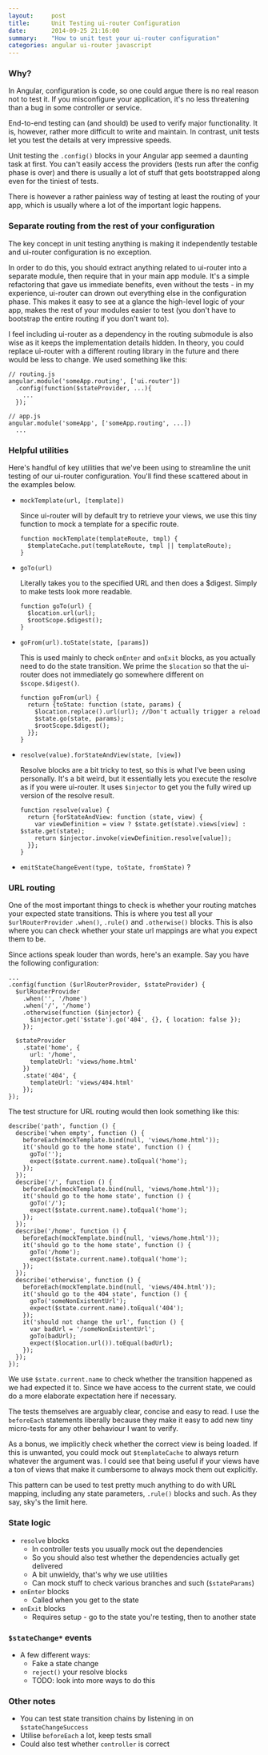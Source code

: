 ```yaml
---
layout:     post
title:      Unit Testing ui-router Configuration
date:       2014-09-25 21:16:00
summary:    "How to unit test your ui-router configuration"
categories: angular ui-router javascript
---
```

### Why?

In Angular, configuration is code, so one could argue there is no real
reason not to test it. If you misconfigure your application, it's
no less threatening than a bug in some controller or service.

End-to-end testing can (and should) be used to verify major functionality.
It is, however, rather more difficult to write and maintain. In contrast,
unit tests let you test the details at very impressive speeds.

Unit testing the `.config()` blocks in your Angular app seemed a daunting
task at first. You can't easily access the providers (tests run after
the config phase is over) and there is usually a lot of stuff that gets
bootstrapped along even for the tiniest of tests.

There is however a rather painless way of testing at least the routing of your
app, which is usually where a lot of the important logic happens.

### Separate routing from the rest of your configuration

The key concept in unit testing anything is making it independently testable and
ui-router configuration is no exception.

In order to do this, you should extract anything related to ui-router into a
separate module, then require that in your main app module. It's a simple
refactoring that gave us immediate benefits, even
without the tests - in my experience, ui-router can drown out everything else
in the configuration phase. This makes it easy to see at a glance the high-level
logic of your app, makes the rest of your modules easier to test (you don't have
to bootstrap the entire routing if you don't want to).

I feel including ui-router as a dependency in the routing submodule is also wise
as it keeps the implementation details hidden. In theory, you could replace
ui-router with a different routing library in the future and there would be less to change.
We used something like this:

```
// routing.js
angular.module('someApp.routing', ['ui.router'])
  .config(function($stateProvider, ...){
    ...
  });
```

```
// app.js
angular.module('someApp', ['someApp.routing', ...])
  ...
```

### Helpful utilities

Here's handful of key utilities that we've been using to streamline
the unit testing of our ui-router configuration. You'll find these
scattered about in the examples below.

* `mockTemplate(url, [template])`

  Since ui-router will by default try to retrieve your views, we use
  this tiny function to mock a template for a specific route.

  ```
  function mockTemplate(templateRoute, tmpl) {
    $templateCache.put(templateRoute, tmpl || templateRoute);
  }
  ```

* `goTo(url)`

  Literally takes you to the specified URL and then does a $digest.
  Simply to make tests look more readable.

  ```
  function goTo(url) {
    $location.url(url);
    $rootScope.$digest();
  }
  ```

* `goFrom(url).toState(state, [params])`

  This is used mainly to check `onEnter` and `onExit` blocks, as you
  actually need to do the state transition. We prime the `$location`
  so that the ui-router does not immediately go somewhere different on
  `$scope.$digest()`.

  ```
  function goFrom(url) {
    return {toState: function (state, params) {
      $location.replace().url(url); //Don't actually trigger a reload
      $state.go(state, params);
      $rootScope.$digest();
    }};
  }
  ```

* `resolve(value).forStateAndView(state, [view])`

  Resolve blocks are a bit tricky to test, so this is what I've been
  using personally. It's a bit weird, but it essentially lets you execute
  the resolve as if you were ui-router. It uses `$injector` to get you the
  fully wired up version of the resolve result.

  ```
  function resolve(value) {
    return {forStateAndView: function (state, view) {
      var viewDefinition = view ? $state.get(state).views[view] : $state.get(state);
      return $injector.invoke(viewDefinition.resolve[value]);
    }};
  }
  ```

* `emitStateChangeEvent(type, toState, fromState)` ?

### URL routing

One of the most important things to check is whether your routing matches
your expected state transitions. This is where you test all your
`$urlRouterProvider` `.when()`, `.rule()` and `.otherwise()` blocks.
This is also where you can check whether your state url mappings are what
you expect them to be.

Since actions speak louder than words, here's an example.
Say you have the following configuration:

```
...
.config(function ($urlRouterProvider, $stateProvider) {
  $urlRouterProvider
    .when('', '/home')
    .when('/', '/home')
    .otherwise(function ($injector) {
      $injector.get('$state').go('404', {}, { location: false });
    });

  $stateProvider
    .state('home', {
      url: '/home',
      templateUrl: 'views/home.html'
    })
    .state('404', {
      templateUrl: 'views/404.html'
    });
});
```

The test structure for URL routing would then look something like this:

```
describe('path', function () {
  describe('when empty', function () {
    beforeEach(mockTemplate.bind(null, 'views/home.html'));
    it('should go to the home state', function () {
      goTo('');
      expect($state.current.name).toEqual('home');
    });
  });
  describe('/', function () {
    beforeEach(mockTemplate.bind(null, 'views/home.html'));
    it('should go to the home state', function () {
      goTo('/');
      expect($state.current.name).toEqual('home');
    });
  });
  describe('/home', function () {
    beforeEach(mockTemplate.bind(null, 'views/home.html'));
    it('should go to the home state', function () {
      goTo('/home');
      expect($state.current.name).toEqual('home');
    });
  });
  describe('otherwise', function () {
    beforeEach(mockTemplate.bind(null, 'views/404.html'));
    it('should go to the 404 state', function () {
      goTo('someNonExistentUrl');
      expect($state.current.name).toEqual('404');
    });
    it('should not change the url', function () {
      var badUrl = '/someNonExistentUrl';
      goTo(badUrl);
      expect($location.url()).toEqual(badUrl);
    });
  });
});
```

We use `$state.current.name` to check whether the transition happened
as we had expected it to. Since we have access to the current state, we could
do a more elaborate expectation here if necessary.

The tests themselves are arguably clear, concise and easy to read. I use
the `beforeEach` statements liberally because they make it easy to add new
tiny micro-tests for any other behaviour I want to verify.

As a bonus, we implicitly check whether the correct view is being loaded.
If this is unwanted, you could mock out `$templateCache` to always return
whatever the argument was. I could see that being useful if your views have
a ton of views that make it cumbersome to always mock them out explicitly.

This pattern can be used to test pretty much anything to do with URL mapping,
including any state parameters, `.rule()` blocks and such. As they say, sky's
the limit here.

### State logic

* `resolve` blocks
  * In controller tests you usually mock out the dependencies
  * So you should also test whether the dependencies actually get delivered
  * A bit unwieldy, that's why we use utilities
  * Can mock stuff to check various branches and such (`$stateParams`)
* `onEnter` blocks
  * Called when you get to the state
* `onExit` blocks
  * Requires setup - go to the state you're testing, then to another state

### `$stateChange*` events

* A few different ways:
  * Fake a state change
  * `reject()` your resolve blocks
  * TODO: look into more ways to do this

### Other notes

* You can test state transition chains by listening in on `$stateChangeSuccess`
* Utilise `beforeEach` a lot, keep tests small
* Could also test whether `controller` is correct
